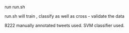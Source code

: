 run run.sh

run.sh will train , classify as well as cross - validate the data

8222 manually annotated tweets used.
SVM classifier used.

